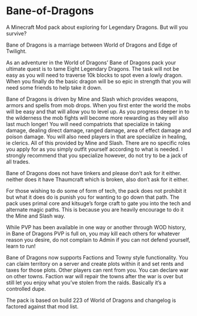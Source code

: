 # Bane-of-Dragons
A Minecraft Mod pack about exploring for Legendary Dragons. But will you survive?

Bane of Dragons is a marriage between World of Dragons and Edge of Twilight.

As an adventurer in the World of Dragons’ Bane of Dragons pack your ultimate quest is to tame Eight Legendary Dragons. The task will not be easy as you will need to traverse 10k blocks to spot even a lowly dragon. When you finally do the basic dragon will be so epic in strength that you will need some friends to help take it down.

Bane of Dragons is driven by Mine and Slash which provides weapons, armors and spells from mob drops. When you first enter the world the mobs will be easy and that will allow you to level up. As you progress deeper in to the wilderness the mob fights will become more rewarding as they will also last much longer! You will need compatriots that specialize in taking damage, dealing direct damage, ranged damage, area of effect damage and poison damage. You will also need players in that are specialize in healing, ie clerics. All of this provided by Mine and Slash. There are no specific roles you apply for as you simply outfit yourself according to what is needed. I strongly recommend that you specialize however, do not try to be a jack of all trades.

Bane of Dragons does not have tinkers and please don’t ask for it either. neither does it have Thaumcraft which is broken, also don’t ask for it either.

For those wishing to do some of form of tech, the pack does not prohibit it but what it does do is punish you for wanting to go down that path. The pack uses primal core and kitsuge’s forge craft to gate you into the tech and alternate magic paths. This is because you are heavily encourage to do it the Mine and Slash way.

While PVP has been available in one way or another through WOD history, in Bane of Dragons PVP is full on, you may kill each others for whatever reason you desire, do not complain to Admin if you can not defend yourself, learn to run!

Bane of Dragons now supports Factions and Towny style functionality. You can claim territory on a server and create plots within it and set rents and taxes for those plots. Other players can rent from you. You can declare war on other towns. Faction war will repair the towns after the war is over but still let you enjoy what you’ve stolen from the raids. Basically it’s a controlled dupe.

The pack is based on build 223 of World of Dragons and changelog is factored against that mod list.
